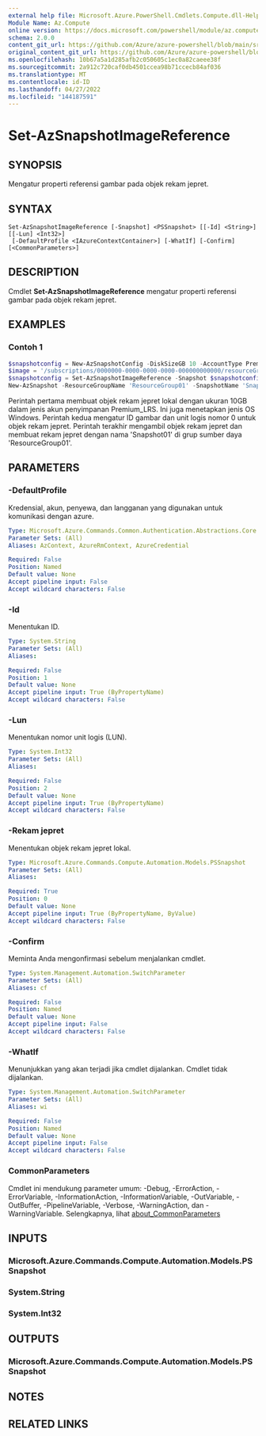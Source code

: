 ```yaml
---
external help file: Microsoft.Azure.PowerShell.Cmdlets.Compute.dll-Help.xml
Module Name: Az.Compute
online version: https://docs.microsoft.com/powershell/module/az.compute/set-azsnapshotimagereference
schema: 2.0.0
content_git_url: https://github.com/Azure/azure-powershell/blob/main/src/Compute/Compute/help/Set-AzSnapshotImageReference.md
original_content_git_url: https://github.com/Azure/azure-powershell/blob/main/src/Compute/Compute/help/Set-AzSnapshotImageReference.md
ms.openlocfilehash: 10b67a5a1d285afb2c050605c1ec0a82caeee38f
ms.sourcegitcommit: 2a912c720caf0db4501ccea98b71ccecb84af036
ms.translationtype: MT
ms.contentlocale: id-ID
ms.lasthandoff: 04/27/2022
ms.locfileid: "144187591"
---
```

# Set-AzSnapshotImageReference

## SYNOPSIS
Mengatur properti referensi gambar pada objek rekam jepret.

## SYNTAX

```
Set-AzSnapshotImageReference [-Snapshot] <PSSnapshot> [[-Id] <String>] [[-Lun] <Int32>]
 [-DefaultProfile <IAzureContextContainer>] [-WhatIf] [-Confirm] [<CommonParameters>]
```

## DESCRIPTION
Cmdlet **Set-AzSnapshotImageReference** mengatur properti referensi gambar pada objek rekam jepret.

## EXAMPLES

### Contoh 1
```powershell
$snapshotconfig = New-AzSnapshotConfig -DiskSizeGB 10 -AccountType PremiumLRS -OsType Windows -CreateOption FromImage;
$image = '/subscriptions/0000000-0000-0000-0000-000000000000/resourceGroups/ResourceGroup01/providers/Microsoft.Compute/images/TestImage123';        
$snapshotconfig = Set-AzSnapshotImageReference -Snapshot $snapshotconfig -Id $image -Lun 0;
New-AzSnapshot -ResourceGroupName 'ResourceGroup01' -SnapshotName 'Snapshot01' -Snapshot $snapshotconfig;
```

Perintah pertama membuat objek rekam jepret lokal dengan ukuran 10GB dalam jenis akun penyimpanan Premium_LRS.  Ini juga menetapkan jenis OS Windows.
Perintah kedua mengatur ID gambar dan unit logis nomor 0 untuk objek rekam jepret.
Perintah terakhir mengambil objek rekam jepret dan membuat rekam jepret dengan nama 'Snapshot01' di grup sumber daya 'ResourceGroup01'.

## PARAMETERS

### -DefaultProfile
Kredensial, akun, penyewa, dan langganan yang digunakan untuk komunikasi dengan azure.

```yaml
Type: Microsoft.Azure.Commands.Common.Authentication.Abstractions.Core.IAzureContextContainer
Parameter Sets: (All)
Aliases: AzContext, AzureRmContext, AzureCredential

Required: False
Position: Named
Default value: None
Accept pipeline input: False
Accept wildcard characters: False
```

### -Id
Menentukan ID.

```yaml
Type: System.String
Parameter Sets: (All)
Aliases:

Required: False
Position: 1
Default value: None
Accept pipeline input: True (ByPropertyName)
Accept wildcard characters: False
```

### -Lun
Menentukan nomor unit logis (LUN).

```yaml
Type: System.Int32
Parameter Sets: (All)
Aliases:

Required: False
Position: 2
Default value: None
Accept pipeline input: True (ByPropertyName)
Accept wildcard characters: False
```

### -Rekam jepret
Menentukan objek rekam jepret lokal.

```yaml
Type: Microsoft.Azure.Commands.Compute.Automation.Models.PSSnapshot
Parameter Sets: (All)
Aliases:

Required: True
Position: 0
Default value: None
Accept pipeline input: True (ByPropertyName, ByValue)
Accept wildcard characters: False
```

### -Confirm
Meminta Anda mengonfirmasi sebelum menjalankan cmdlet.

```yaml
Type: System.Management.Automation.SwitchParameter
Parameter Sets: (All)
Aliases: cf

Required: False
Position: Named
Default value: None
Accept pipeline input: False
Accept wildcard characters: False
```

### -WhatIf
Menunjukkan yang akan terjadi jika cmdlet dijalankan. Cmdlet tidak dijalankan.

```yaml
Type: System.Management.Automation.SwitchParameter
Parameter Sets: (All)
Aliases: wi

Required: False
Position: Named
Default value: None
Accept pipeline input: False
Accept wildcard characters: False
```

### CommonParameters
Cmdlet ini mendukung parameter umum: -Debug, -ErrorAction, -ErrorVariable, -InformationAction, -InformationVariable, -OutVariable, -OutBuffer, -PipelineVariable, -Verbose, -WarningAction, dan -WarningVariable. Selengkapnya, lihat [about_CommonParameters](http://go.microsoft.com/fwlink/?LinkID=113216)

## INPUTS

### Microsoft.Azure.Commands.Compute.Automation.Models.PSSnapshot

### System.String

### System.Int32

## OUTPUTS

### Microsoft.Azure.Commands.Compute.Automation.Models.PSSnapshot

## NOTES

## RELATED LINKS
